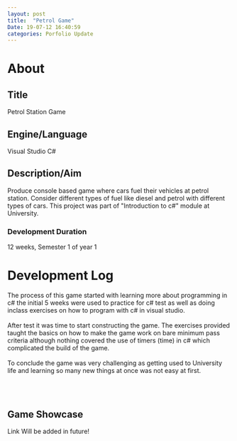 ```yaml
---
layout: post
title:  "Petrol Game"
Date: 19-07-12 16:40:59 
categories: Porfolio Update
---
```

<p>
<h1><b>About</b></h1>
<h2><b>Title</b></h2>
Petrol Station Game
<h2><b>Engine/Language</b></h2>
Visual Studio C#
<h2><b> Description/Aim</b></h2>
Produce console based game where cars fuel their vehicles at petrol station. Consider different types of fuel like diesel and petrol with different types of cars. This project was part of "Introduction to c#" module at University.
<h3>Development Duration</h3>
12 weeks, Semester 1 of year 1
<h1><b>Development Log</b></h1>
The process of this game started with learning more about programming in c# the initial 5 weeks were used to practice for c# test as well as doing inclass exercises on how to program with c# in visual studio.
<br></br>
After test it was time to start constructing the game. The exercises provided taught the basics on how to make the game work on bare minimum pass criteria although nothing covered the use of timers (time) in c# which complicated the build of the game.
<br></br>
To conclude the game was very challenging as getting used to University life and learning so many new things at once was not easy at first.

</p>

<br></br>
<p>
<h2><b>Game Showcase</b></h2></p>
<p>Link Will be added in future!</p>
